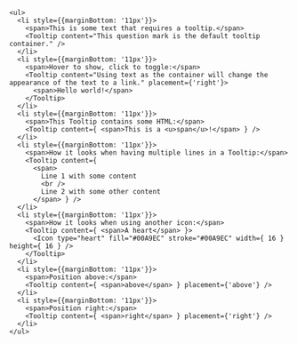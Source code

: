 
    <ul>
      <li style={{marginBottom: '11px'}}>
        <span>This is some text that requires a tooltip.</span>
        <Tooltip content="This question mark is the default tooltip container." />
      </li>
      <li style={{marginBottom: '11px'}}>
        <span>Hover to show, click to toggle:</span>
        <Tooltip content="Using text as the container will change the appearance of the text to a link." placement={'right'}>
          <span>Hello world!</span>
        </Tooltip>
      </li>
      <li style={{marginBottom: '11px'}}>
        <span>This Tooltip contains some HTML:</span>
        <Tooltip content={ <span>This is a <u>span</u>!</span> } />
      </li>
      <li style={{marginBottom: '11px'}}>
        <span>How it looks when having multiple lines in a Tooltip:</span>
        <Tooltip content={
          <span>
            Line 1 with some content
            <br />
            Line 2 with some other content
          </span> } />
      </li>
      <li style={{marginBottom: '11px'}}>
        <span>How it looks when using another icon:</span>
        <Tooltip content={ <span>A heart</span> }>
          <Icon type="heart" fill="#00A9EC" stroke="#00A9EC" width={ 16 } height={ 16 } />
        </Tooltip>
      </li>
      <li style={{marginBottom: '11px'}}>
        <span>Position above:</span>
        <Tooltip content={ <span>above</span> } placement={'above'} />
      </li>
      <li style={{marginBottom: '11px'}}>
        <span>Position right:</span>
        <Tooltip content={ <span>right</span> } placement={'right'} />
      </li>
    </ul>
